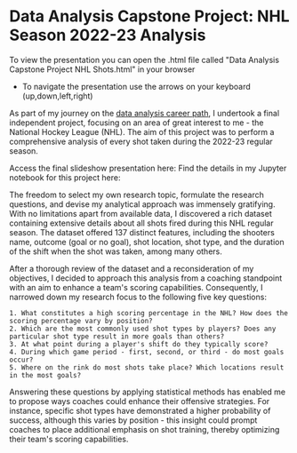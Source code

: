 # Data Analysis Capstone Project: NHL Season 2022-23 Analysis
To view the presentation you can open the .html file called "Data Analysis Capstone Project NHL Shots.html" in your browser
- To navigate the presentation use the arrows on your keyboard (up,down,left,right)

As part of my journey on the [data analysis career path](https://join.codecademy.com/learn/paths/data-analyst-b/), I undertook a final independent project, focusing on an area of great interest to me - the National Hockey League (NHL). The aim of this project was to perform a comprehensive analysis of every shot taken during the 2022-23 regular season.

Access the final slideshow presentation here:
Find the details in my Jupyter notebook for this project here:

The freedom to select my own research topic, formulate the research questions, and devise my analytical approach was immensely gratifying. With no limitations apart from available data, I discovered a rich dataset containing extensive details about all shots fired during this NHL regular season. The dataset offered 137 distinct features, including the shooters name, outcome (goal or no goal), shot location, shot type, and the duration of the shift when the shot was taken, among many others.

After a thorough review of the dataset and a reconsideration of my objectives, I decided to approach this analysis from a coaching standpoint with an aim to enhance a team's scoring capabilities. Consequently, I narrowed down my research focus to the following five key questions:

    1. What constitutes a high scoring percentage in the NHL? How does the scoring percentage vary by position?
    2. Which are the most commonly used shot types by players? Does any particular shot type result in more goals than others?
    3. At what point during a player's shift do they typically score?
    4. During which game period - first, second, or third - do most goals occur?
    5. Where on the rink do most shots take place? Which locations result in the most goals?

Answering these questions by applying statistical methods has enabled me to propose ways coaches could enhance their offensive strategies. For instance, specific shot types have demonstrated a higher probability of success, although this varies by position - this insight could prompt coaches to place additional emphasis on shot training, thereby optimizing their team's scoring capabilities.